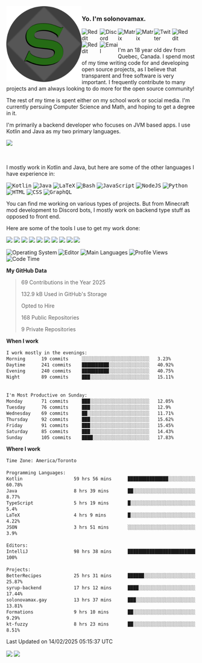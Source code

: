 <img align="left" alt="Avatar" width="200px" src="https://raw.githubusercontent.com/solonovamax/solonovamax/main/solonovamax-circle.png" />

### Yo. I'm solonovamax.

<a href="https://gitlab.com/solonovamax">
    <img align="left" alt="Reddit" width="48px" src="https://img.icons8.com/color/2x/gitlab.png">
</a>

<a href="https://discord.solonovamax.gay">
    <img align="left" alt="Discord" width="48px" src="https://img.icons8.com/color/2x/discord-logo.png">
</a>

<a href="https://matrix.to/#/@solonovamax:matrix.org?#gh-light-mode-only">
    <img align="left" alt="Matrix" width="48px" src="https://img.icons8.com/000000/material/2x/matrix-logo.png">
</a>
<a href="https://matrix.to/#/@solonovamax:matrix.org?#gh-dark-mode-only">
    <img align="left" alt="Matrix" width="48px" src="https://img.icons8.com/FFFFFF/material/2x/matrix-logo.png">
</a>

<a href="https://twitter.com/solonovamax">
    <img align="left" alt="Twitter" width="48px" src="https://img.icons8.com/color/2x/twitter.png">
</a>

<!-- <a href="https://twitch.tv/solonovamax">
    <img align="left" alt="Twitch" width="48px" src="https://img.icons8.com/color/2x/twitch.png">
</a> -->

<a href="https://reddit.com/u/solonovamax">
    <img align="left" alt="Reddit" width="48px" src="https://img.icons8.com/color/2x/reddit.png">
</a>

<a href="https://www.youtube.com/channel/UCTxCeyGu41WfEBT8mXpjHMA">
    <img align="left" alt="Reddit" width="48px" src="https://img.icons8.com/color/2x/youtube.png">
</a>

<a href="mailto:solonovamax@12oclockpoint.com">
    <img align="left" alt="Email" width="48px" src="https://img.icons8.com/fluency/2x/mail.png">
</a>

<!-- <a href="https://open.spotify.com/user/solonovamax">
    <img align="left" alt="Spotify" width="48px" src="https://img.icons8.com/color/2x/spotify.png">
</a> -->

<br/>
<br/>

I'm an 18 year old dev from Quebec, Canada.
I spend most of my time writing code for and developing open source projects, as I believe that transparent and free software is very important.
I frequently contribute to many projects and am always looking to do more for the open source community!

The rest of my time is spent either on my school work or social media. I'm currently persuing Computer Science and Math, and hoping to get a degree in it.

I'm primarily a backend developer who focuses on JVM based apps. I use Kotlin and Java as my two primary languages.


<a href="https://github.com/ryo-ma/github-profile-trophy"><img src="https://github-profile-trophy.vercel.app/?username=solonovamax&margin-w=15&row=1"/></a> 

<br/>

I mostly work in Kotlin and Java, but here are some of the other languages I have experience in:

<kbd><img height="32" alt="Kotlin" src="https://img.icons8.com/color/1x/kotlin.png"></kbd>
<kbd><img height="32" alt="Java" src="https://img.icons8.com/color/1x/java-coffee-cup-logo.png"></kbd>
<kbd><img height="32" alt="LaTeX" src="https://img.icons8.com/color/1x/latex.png"></kbd>
<kbd><img height="32" alt="Bash" src="https://img.icons8.com/color/1x/console.png"></kbd>
<kbd><img height="32" alt="JavaScript" src="https://img.icons8.com/color/1x/javascript.png"></kbd>
<kbd><img height="32" alt="NodeJS" src="https://img.icons8.com/color/1x/nodejs.png"></kbd>
<kbd><img height="32" alt="Python" src="https://img.icons8.com/color/1x/python.png"></kbd>
<kbd><img height="32" alt="HTML" src="https://img.icons8.com/color/1x/html-5.png"></kbd>
<kbd><img height="32" alt="CSS" src="https://img.icons8.com/color/1x/css3.png"></kbd>
<kbd><img height="32" alt="GraphQL" src="https://img.icons8.com/color/1x/graphql.png"></kbd>

You can find me working on various types of projects.
But from Minecraft mod development to Discord bots, I mostly work on backend type stuff as opposed to front end.

Here are some of the tools I use to get my work done:

<kbd><img height="32" src="https://img.icons8.com/color/2x/intellij-idea.png"></kbd>
<kbd><img height="32" src="https://img.icons8.com/color/2x/linux.png"></kbd>
<kbd><img height="32" src="https://img.icons8.com/fluent/2x/console.png"></kbd>
<kbd><img height="32" src="https://img.icons8.com/color/2x/open-source.png"></kbd>
<kbd><img height="32" src="https://img.icons8.com/color/2x/git.png"></kbd>
<kbd><img height="32" src="https://img.icons8.com/color/2x/docker.png"></kbd>
<kbd><img height="32" src="https://img.icons8.com/color/2x/mongodb.png"></kbd>
<kbd><img height="32" src="https://img.icons8.com/color/2x/nginx.png"></kbd>
<a href="?#gh-light-mode-only"><kbd><img height="32" src="https://img.icons8.com/metro/2x/mysql.png"></kbd></a>
<a href="?#gh-dark-mode-only"><kbd><img height="32" src="https://img.icons8.com/FFFFFF/metro/2x/mysql.png"></kbd></a>

![Operating System](https://img.shields.io/badge/OS-Arch%20Linux-informational?style=for-the-badge&logo=Arch%20Linux&logoColor=white&color=007ec6)
![Editor](https://img.shields.io/badge/Editor-IntelliJ%20Idea-informational?style=for-the-badge&logo=IntelliJ%20Idea&logoColor=white&color=007ec6)
![Main Languages](https://img.shields.io/badge/Main%20Languages-Java%20%26%20Kotlin-informational?style=for-the-badge&logo=Java&logoColor=white&color=007ec6)
![Profile Views](https://komarev.com/ghpvc/?username=solonovamax&color=blue&style=for-the-badge)
![Code Time](https://img.shields.io/endpoint?url=https://wakapi.solonovamax.gay/api/compat/shields/v1/solonovamax/interval:all_time&label=Code%20Time&style=for-the-badge&color=blue)

<!--START_SECTION:waka-->
**My GitHub Data**

> 69 Contributions in the Year 2025
> 
> 132.9 kB Used in GitHub's Storage
> 
> Opted to Hire
> 
> 168 Public Repositories
> 
> 9 Private Repositories
> 
**When I work** 

```text
I work mostly in the evenings: 
Morning      19 commits     ░░░░░░░░░░░░░░░░░░░░░░░░░   3.23% 
Daytime      241 commits    ██████████░░░░░░░░░░░░░░░   40.92% 
Evening      240 commits    ██████████░░░░░░░░░░░░░░░   40.75% 
Night        89 commits     ███░░░░░░░░░░░░░░░░░░░░░░   15.11%


I'm Most Productive on Sunday: 
Monday       71 commits     ███░░░░░░░░░░░░░░░░░░░░░░   12.05% 
Tuesday      76 commits     ███░░░░░░░░░░░░░░░░░░░░░░   12.9% 
Wednesday    69 commits     ██░░░░░░░░░░░░░░░░░░░░░░░   11.71% 
Thursday     92 commits     ███░░░░░░░░░░░░░░░░░░░░░░   15.62% 
Friday       91 commits     ███░░░░░░░░░░░░░░░░░░░░░░   15.45% 
Saturday     85 commits     ███░░░░░░░░░░░░░░░░░░░░░░   14.43% 
Sunday       105 commits    ████░░░░░░░░░░░░░░░░░░░░░   17.83%

```


**Where I work** 

```text
Time Zone: America/Toronto

Programming Languages: 
Kotlin                   59 hrs 56 mins      ███████████████░░░░░░░░░░   60.78% 
Java                     8 hrs 39 mins       ██░░░░░░░░░░░░░░░░░░░░░░░   8.77% 
TypeScript               5 hrs 19 mins       █░░░░░░░░░░░░░░░░░░░░░░░░   5.4% 
LaTeX                    4 hrs 9 mins        █░░░░░░░░░░░░░░░░░░░░░░░░   4.22% 
JSON                     3 hrs 51 mins       ░░░░░░░░░░░░░░░░░░░░░░░░░   3.9%

Editors: 
IntelliJ                 98 hrs 38 mins      █████████████████████████   100%

Projects: 
BetterRecipes            25 hrs 31 mins      ██████░░░░░░░░░░░░░░░░░░░   25.87% 
syrup-backend            17 hrs 12 mins      ████░░░░░░░░░░░░░░░░░░░░░   17.44% 
solonovamax.gay          13 hrs 37 mins      ███░░░░░░░░░░░░░░░░░░░░░░   13.81% 
Formations               9 hrs 10 mins       ██░░░░░░░░░░░░░░░░░░░░░░░   9.29% 
kt-fuzzy                 8 hrs 23 mins       ██░░░░░░░░░░░░░░░░░░░░░░░   8.51%

```


 Last Updated on 14/02/2025 05:15:37 UTC
<!--END_SECTION:waka-->

<div style="white-space:nowrap;width:100%;position: relative;display: inline-block">
<img align="center" src="https://github-readme-stats.vercel.app/api?username=solonovamax&custom_title=solonovamax%27s%20Github%20Stats&langs_count=5&include_all_commits=true&count_private=true&show_icons=true&theme=github_dark"/>
<img align="center" src="https://github-readme-stats.vercel.app/api/wakatime?api_domain=wakapi.dev&username=solonovamax&range=last_30_days&custom_title=solonovamax%27s+Primary+Languages+%28Last+Month%29&langs_count=10&show_icons=true&theme=github_dark"/>
</div>
